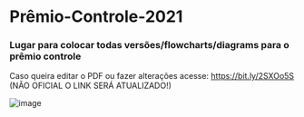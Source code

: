 # Prêmio-Controle-2021
### Lugar para colocar todas versões/flowcharts/diagrams para o prêmio controle
Caso queira editar o PDF ou fazer alterações acesse: https://bit.ly/2SXOo5S (NÃO OFICIAL O LINK SERÁ ATUALIZADO!)

![image](https://user-images.githubusercontent.com/75193903/118504948-580d0d00-b702-11eb-8ee0-557c5816f9ad.png)
